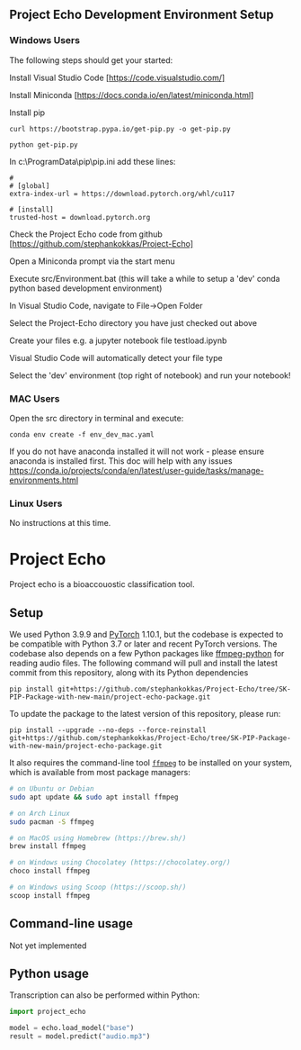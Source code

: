 ## Project Echo Development Environment Setup

### Windows Users

The following steps should get your started:

Install Visual Studio Code [https://code.visualstudio.com/]

Install Miniconda [https://docs.conda.io/en/latest/miniconda.html]

Install pip
```
curl https://bootstrap.pypa.io/get-pip.py -o get-pip.py

python get-pip.py
```

In c:\ProgramData\pip\pip.ini add these lines:

```
#
# [global]
extra-index-url = https://download.pytorch.org/whl/cu117

# [install]
trusted-host = download.pytorch.org
```

Check the Project Echo code from github [https://github.com/stephankokkas/Project-Echo]

Open a Miniconda prompt via the start menu

Execute src/Environment.bat (this will take a while to setup a 'dev' conda python based development environment)

In Visual Studio Code, navigate to File->Open Folder

Select the Project-Echo directory you have just checked out above

Create your files e.g. a jupyter notebook file testload.ipynb

Visual Studio Code will automatically detect your file type

Select the 'dev' environment (top right of notebook) and run your notebook!

### MAC Users

Open the src directory in terminal and execute:

```
conda env create -f env_dev_mac.yaml
```

If you do not have anaconda installed it will not work - please ensure anaconda is installed first.
 This doc will help with any issues https://conda.io/projects/conda/en/latest/user-guide/tasks/manage-environments.html


### Linux Users

No instructions at this time.




# Project Echo

Project echo is a bioaccouostic classification tool.


## Setup

We used Python 3.9.9 and [PyTorch](https://pytorch.org/) 1.10.1, but the codebase is expected to be compatible with Python 3.7 or later and recent PyTorch versions. The codebase also depends on a few Python packages like [ffmpeg-python](https://github.com/kkroening/ffmpeg-python) for reading audio files. The following command will pull and install the latest commit from this repository, along with its Python dependencies 

    pip install git+https://github.com/stephankokkas/Project-Echo/tree/SK-PIP-Package-with-new-main/project-echo-package.git

To update the package to the latest version of this repository, please run:

    pip install --upgrade --no-deps --force-reinstall git+https://github.com/stephankokkas/Project-Echo/tree/SK-PIP-Package-with-new-main/project-echo-package.git

It also requires the command-line tool [`ffmpeg`](https://ffmpeg.org/) to be installed on your system, which is available from most package managers:

```bash
# on Ubuntu or Debian
sudo apt update && sudo apt install ffmpeg

# on Arch Linux
sudo pacman -S ffmpeg

# on MacOS using Homebrew (https://brew.sh/)
brew install ffmpeg

# on Windows using Chocolatey (https://chocolatey.org/)
choco install ffmpeg

# on Windows using Scoop (https://scoop.sh/)
scoop install ffmpeg
```

## Command-line usage

Not yet implemented


## Python usage

Transcription can also be performed within Python: 

```python
import project_echo

model = echo.load_model("base")
result = model.predict("audio.mp3")
```
